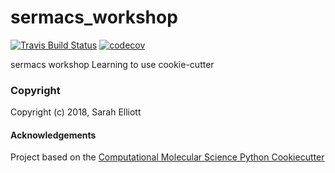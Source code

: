 sermacs_workshop
==============================
[//]: # (Badges)
[![Travis Build Status](https://travis-ci.org/snelliott/sermacss-_workshop.png)](https://travis-ci.org/snelliott/sermacs-workshop)
[![codecov](https://codecov.io/gh/snelliott/sermacs-workshop/branch/master/graph/badge.svg)](https://codecov.io/gh/snelliott/sermacs-workshop/branch/master)

sermacs workshop
Learning to use cookie-cutter
### Copyright

Copyright (c) 2018, Sarah Elliott


#### Acknowledgements
 
Project based on the 
[Computational Molecular Science Python Cookiecutter](https://github.com/molssi/cookiecutter-cms)
